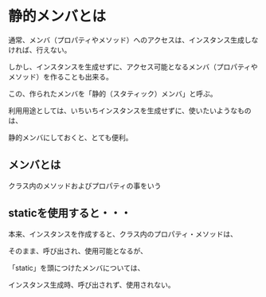 # 静的メンバとは

通常、メンバ（プロパティやメソッド）へのアクセスは、インスタンス生成しなければ、行えない。

しかし、インスタンスを生成せずに、アクセス可能となるメンバ（プロパティやメソッド）を作ることも出来る。

この、作られたメンバを「静的（スタティック）メンバ」と呼ぶ。

利用用途としては、いちいちインスタンスを生成せずに、使いたいようなものは、

静的メンバにしておくと、とても便利。

## メンバとは

クラス内のメソッドおよびプロパティの事をいう

## staticを使用すると・・・

本来、インスタンスを作成すると、クラス内のプロパティ・メソッドは、

そのまま、呼び出され、使用可能となるが、

「static」を頭につけたメンバについては、

インスタンス生成時、呼び出されず、使用されない。
　
